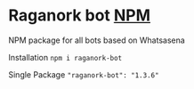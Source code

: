 # Raganork bot [NPM](https://www.npmjs.com/package/raganork-bot)
NPM package for all bots based on Whatsasena

Installation
`npm i raganork-bot`

Single Package
`"raganork-bot": "1.3.6"`

